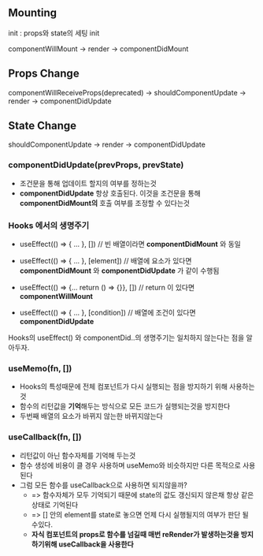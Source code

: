 ## Mounting

init : props와 state의 세팅 init

componentWillMount -> render -> componentDidMount

## Props Change

componentWillReceiveProps(deprecated) -> shouldComponentUpdate -> render -> componentDidUpdate

## State Change

shouldComponentUpdate -> render -> componentDidUpdate


### **componentDidUpdate**(prevProps, prevState)
- 조건문을 통해 업데이트 할지의 여부를 정하는것
- **componentDidUpdate** 항상 호출된다. 이것을 조건문을 통해 **componentDidMount의** 호출 여부를 조정할 수 있다는것

### Hooks 에서의 생명주기

- useEffect(() => { ... }, [])
// 빈 배열이라면 **componentDidMount** 와 동일

- useEffect(() => { ... }, [element])
// 배열에 요소가 있다면 **componentDidMount** 와 **componentDidUpdate** 가 같이 수행됨

- useEffect(() => {... return () => {}}, [])
// return 이 있다면 **componentWillMount**

- useEffect(() => { ... }, [condition])
// 배열에 조건이 있다면 **componentDidUpdate**

Hooks의 useEffect() 와 componentDid..의 생명주기는 일치하지 않는다는 점을 알아두자.

### useMemo(fn, [])
- Hooks의 특성때문에 전체 컴포넌트가 다시 실행되는 점을 방지하기 위해 사용하는것
- 함수의 리턴값을 **기억**해두는 방식으로 모든 코드가 실행되는것을 방지한다
- 두번째 배열의 요소가 바뀌지 않는한 바뀌지않는다

### useCallback(fn, [])
- 리턴값이 아닌 함수자체를 기억해 두는것
- 함수 생성에 비용이 클 경우 사용하며 useMemo와 비슷하지만 다른 목적으로 사용된다
- 그럼 모든 함수를 useCallback으로 사용하면 되지않을까?
    - => 함수자체가 모두 기억되기 때문에 state의 값도 갱신되지 않은채 항상 같은 상태로 기억된다
    - => [] 안의 element를 state로 놓으면 언제 다시 실행될지의 여부가 판단 될 수있다.
    - **자식 컴포넌트의 props로 함수를 넘길때 매번 reRender가 발생하는것을 방지하기위해 useCallback을 사용한다**